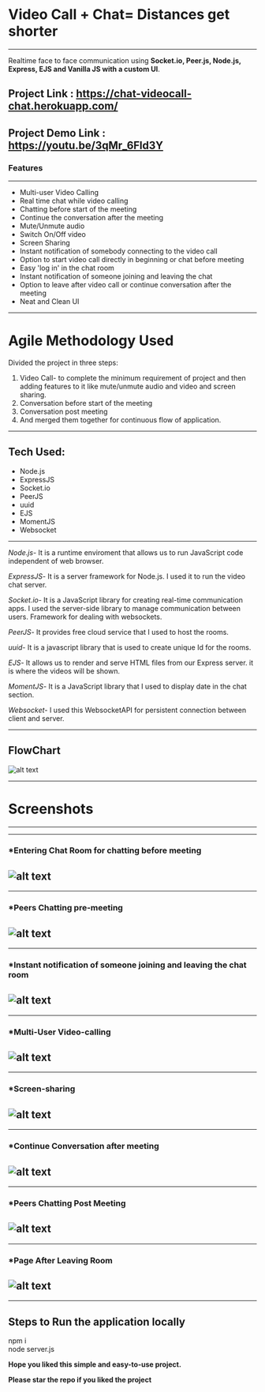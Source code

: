 # Video Call + Chat= Distances get shorter
---
Realtime face to face communication using **Socket.io, Peer.js, Node.js, Express, EJS and Vanilla JS with a custom UI**. 

**Project Link** : https://chat-videocall-chat.herokuapp.com/
---  
**Project Demo Link** : https://youtu.be/3qMr_6Fld3Y
---
### Features
---
* Multi-user Video Calling
* Real time chat while video calling
* Chatting before start of the meeting
* Continue the conversation after the meeting
* Mute/Unmute audio
* Switch On/Off video
* Screen Sharing
* Instant notification of somebody connecting to the video call
* Option to start video call directly in beginning or chat before meeting
* Easy 'log in' in the chat room 
* Instant notification of someone joining and leaving the chat
* Option to leave after video call or continue conversation after the meeting 
* Neat and Clean UI
---
# Agile Methodology Used

Divided the project in three steps:
1. Video Call- to complete the minimum requirement of project and then adding features to it like mute/unmute audio and video and screen sharing.
2. Conversation before start of the meeting 
3. Conversation post meeting
4. And merged them together for continuous flow of application.

---
  
## Tech Used:
* Node.js  
* ExpressJS  
* Socket.io  
* PeerJS  
* uuid  
* EJS   
* MomentJS  
* Websocket  
---  
*Node.js*- It is a runtime enviroment that allows us to run JavaScript code independent of web browser.  
  
*ExpressJS*- It is a server framework for Node.js. I used it to run the video chat server.  
  
*Socket.io*- It is a JavaScript library for creating real-time communication apps. I used the server-side library to manage communication between users. Framework for dealing with websockets.  
  
*PeerJS*- It provides free cloud service that I used to host the rooms.  
  
*uuid*- It is a javascript library that is used to create unique Id for the rooms.  
  
*EJS*- It allows us to render and serve HTML files from our Express server. it is where the videos will be shown.  
  
*MomentJS*- It is a JavaScript library that I used to display date in the chat section.  
  
*Websocket*- I used this WebsocketAPI for persistent connection between client and server.
  
---
  
## FlowChart
![alt text](https://github.com/krish-1806/Video-Call-Final/blob/main/Screenshots/FlowDiagram.png)
  
---  

# Screenshots
---
---
### *Entering Chat Room for chatting before meeting
![alt text](https://github.com/krish-1806/Video-Call-Final/blob/main/Screenshots/chat-before-meeting.png)
---
---
### *Peers Chatting pre-meeting
![alt text](https://github.com/krish-1806/Video-Call-Final/blob/main/Screenshots/peers-chatting-pre-meeting.png)
---
---
### *Instant notification of someone joining and leaving the chat room
![alt text](https://github.com/krish-1806/Video-Call-Final/blob/main/Screenshots/Instant-notifi-of-joining-and-leaving-chat.png)
---
---
### *Multi-User Video-calling
![alt text](https://github.com/krish-1806/Video-Call-Final/blob/main/Screenshots/video-calling.png)
---
---
### *Screen-sharing
![alt text](https://github.com/krish-1806/Video-Call-Final/blob/main/Screenshots/screen-sharing.png)
---
---
### *Continue Conversation after meeting
![alt text](https://github.com/krish-1806/Video-Call-Final/blob/main/Screenshots/chat-after-meeting.png)
---
---
### *Peers Chatting Post Meeting
![alt text](https://github.com/krish-1806/Video-Call-Final/blob/main/Screenshots/peers-chatting-post-meeting.png)
---
---
### *Page After Leaving Room 
![alt text](https://github.com/krish-1806/Video-Call-Final/blob/main/Screenshots/last-page.png)
---
---
## Steps to Run the application locally
npm i  
node server.js  
  
**Hope you liked this simple and easy-to-use project.**

**Please star the repo if you liked the project**



